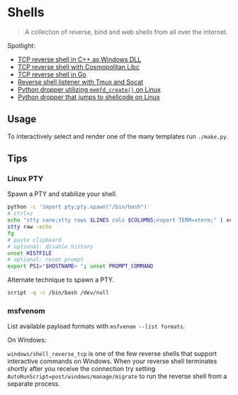 # Shells

> A collection of reverse, bind and web shells from all over the internet.

Spotlight:

- [TCP reverse shell in C++ as Windows DLL](./reverse/connector/windows-cpp/)
- [TCP reverse shell with Cosmopolitan Libc](./reverse/connector/cosmopolitan/)
- [TCP reverse shell in Go](./reverse/connector/golang/)
- [Reverse shell listener with Tmux and Socat](./reverse/listener/tmux-socat-multiplexer/)
- [Python dropper utilizing `memfd_create()` on Linux](./dropper/memfd-create.py)
- [Python dropper that jumps to shellcode on Linux](./dropper/mmap-ctype.py)

## Usage

To interactively select and render one of the many templates run `./make.py`.

## Tips

### Linux PTY

Spawn a PTY and stabilize your shell.

~~~ bash
python -c 'import pty;pty.spawn("/bin/bash")'
# ctrl+z
echo "stty sane;stty rows $LINES cols $COLUMNS;export TERM=xterm;" | xclip -sel clip
stty raw -echo
fg
# paste clipboard
# optional: disable history
unset HISTFILE
# optional: reset prompt
export PS1="$HOSTNAME> "; unset PROMPT_COMMAND
~~~

Alternate technique to spawn a PTY.

~~~ bash
script -q -c /bin/bash /dev/null
~~~

### msfvenom

List available payload formats with `msfvenom --list formats`.

On Windows:

`windows/shell_reverse_tcp` is one of the few reverse shells that support interactive commands on Windows.
When your reverse shell terminates shortly after you receive the connection try setting `AutoRunScript=post/windows/manage/migrate` to run the reverse shell from a separate process.
